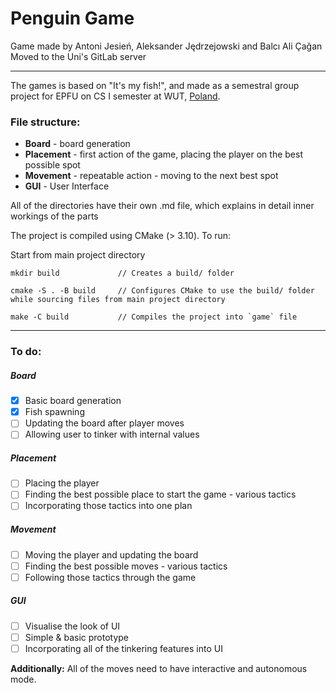# Penguin Game

Game made by Antoni Jesień, Aleksander Jędrzejowski and Balcı Ali Çağan
Moved to the Uni's GitLab server

----

The games is based on "It's my fish!", and made as a semestral group project for EPFU on CS I semester at WUT, [Poland](https://www.youtube.com/watch?v=s9PzYuVwCSE).

### File structure:
 - **Board**     - board generation
 - **Placement** - first action of the game, placing the player on the best possible spot
 - **Movement**  - repeatable action - moving to the next best spot
 - **GUI**       - User Interface

All of the directories have their own .md file, which explains in detail inner workings of the parts

The project is compiled using CMake (> 3.10). To run:

Start from main project directory

```
mkdir build             // Creates a build/ folder

cmake -S . -B build     // Configures CMake to use the build/ folder while sourcing files from main project directory

make -C build           // Compiles the project into `game` file
```

----

### To do:

##### Board
 - [x] Basic board generation
 - [x] Fish spawning
 - [ ] Updating the board after player moves
 - [ ] Allowing user to tinker with internal values

##### Placement
 - [ ] Placing the player
 - [ ] Finding the best possible place to start the game - various tactics
 - [ ] Incorporating those tactics into one plan

##### Movement
 - [ ] Moving the player and updating the board
 - [ ] Finding the best possible moves - various tactics
 - [ ] Following those tactics through the game

##### GUI
 - [ ] Visualise the look of UI
 - [ ] Simple & basic prototype
 - [ ] Incorporating all of the tinkering features into UI

**Additionally:**
All of the moves need to have interactive and autonomous mode.
 
